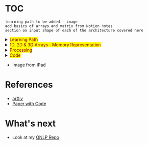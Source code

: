 # TOC


`learning path to be added - image`  
`add basics of arrays and matrix from Notion notes`    
`section on input shape of each of the architecture covered here`  

<details>
  <summary><mark><font color=darkred>Learning Path</font></mark></summary>



</details>


<details>
  <summary><mark><font color=darkred>1D, 2D & 3D Arrays - Memory Representation</font></mark></summary>

  ## Create 1D Array
  ```python
    np.array(3)
  ```
  ![image](https://user-images.githubusercontent.com/10928536/236743760-0edd86f5-1d7e-4b82-9bac-5a48a35e3b0c.png) 

  ## Create 2D Array
  ```python
  # will create a matrix of 2 rows amd 3 cols
  # you can also use random unform
  # np.random.uniform(size=(2,3))
  np.random.random(size=(2,3)) # or   
  ```
  ![image](https://user-images.githubusercontent.com/10928536/236746538-4482eca2-2ccb-4994-af58-fe3c85ec9a18.png)
  
  ## Create 2D Array
  ```python 
  
    import numpy as np
    # shape is (2, 2, 2)
    np.array([
    [[2,3], [4,5]],
    [[6,7], [8,9]]
    ]) 
  ```
  ![image](https://user-images.githubusercontent.com/10928536/236752424-f2c0e63c-6711-4cf9-bc29-133d3c4d3c0b.png)
  
</details>

<details>
  <summary><mark><font color=darkred>Processing</font></mark></summary>

# Simple Processing
  ```python
  
  import numpy as np
  class Layer:

  def __init__(self, ip_size, n_neurons):
    self.w = np.random.uniform(size=(ip_size,n_neurons))
    self.b = np.random.rand(n_neurons)
  
  def forward_pass(self, ip):
    self.ip = ip
    print("\n--------\n")
    print("\n weight is \n", self.w)
    print("\n bias is", self.b)
    print("\n bias is", self.ip)
    self.output = np.dot(self.ip, self.w) + self.b 
    
  
  # input size can keep varying 
  input_size = 3
  input = np.random.rand(input_size)

  # first Layer
  L1 = Layer(input_size, 4)
  L1.forward_pass(input)
  print("\n output is \n", L1.output)

  # second layer which has 
  # 1st layer's output as input &
  # 3 neuron in the second layer

  L2 = Layer(L1.output.shape[0], 3)
  L2.forward_pass(L1.output)
  print("\n output is \n", L2.output)

  L3 = Layer(L2.output.shape[0], 2)
  L3.forward_pass(L2.output)
  print("\n output is \n", L3.output)
  
```


# Batch Processing
  
  ```python
  import numpy as np
  
  bh = np.random.uniform(size=(3,4)) # (3,4) 4 = number of neurons and each input has 3 elements
  bb = [2,1,4,5] #(4,) - number of hidden neurons in the hidden layer above

  ip1 = [1,1,1]
  o1 = np.dot(ip1, bh) + bb
  print("1 batch i/p and 1 batch o/p ->", o1)

  print("\n")

  ip2 = [[1,1,1], [2,2,2]]
  o2 = np.dot(ip2, bh) + bb
  print("2 batches i/p and 2 batches o/p ->\n", o2)

  print("\n")
  bip = [[1,2,3], [4,5,6], [7,8,9]] #(3,3)

  bo = np.dot(bip, bh) + bb
  print("3 batches i/p and 3 batches o/p ->\n", bo)

  ```

</details>

<details>
  <summary><mark><font color=darkred>Code</font></mark></summary>
  
# Code
- Simple neuron
- Simple Neuron using Python Class
- Batch Simple Neuron
- Batch Neuron using Python Class

</details>


- Image from iPad


# References

  - [arXiv](https://arxiv.org/)  
  - [Paper with Code](https://paperswithcode.com/)  


# What's next
- Look at my [QNLP Repo](https://github.com/rvbug/QuantumML)  
